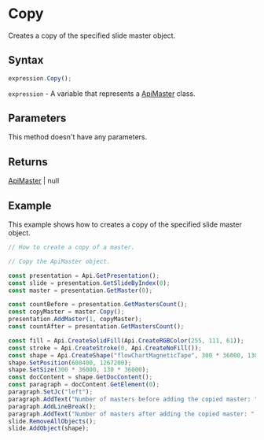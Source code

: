 # Copy

Creates a copy of the specified slide master object.

## Syntax

```javascript
expression.Copy();
```

`expression` - A variable that represents a [ApiMaster](../ApiMaster.md) class.

## Parameters

This method doesn't have any parameters.

## Returns

[ApiMaster](../../ApiMaster/ApiMaster.md) \| null

## Example

This example shows how to creates a copy of the specified slide master object.

```javascript editor-pptx
// How to create a copy of a master.

// Copy the ApiMaster object.

const presentation = Api.GetPresentation();
const slide = presentation.GetSlideByIndex(0);
const master = presentation.GetMaster(0);

const countBefore = presentation.GetMastersCount();
const copyMaster = master.Copy();
presentation.AddMaster(1, copyMaster);
const countAfter = presentation.GetMastersCount();

const fill = Api.CreateSolidFill(Api.CreateRGBColor(255, 111, 61));
const stroke = Api.CreateStroke(0, Api.CreateNoFill());
const shape = Api.CreateShape("flowChartMagneticTape", 300 * 36000, 130 * 36000, fill, stroke);
shape.SetPosition(608400, 1267200);
shape.SetSize(300 * 36000, 130 * 36000);
const docContent = shape.GetDocContent();
const paragraph = docContent.GetElement(0);
paragraph.SetJc("left");
paragraph.AddText("Number of masters before adding the copied master: " + countBefore);
paragraph.AddLineBreak();
paragraph.AddText("Number of masters after adding the copied master: " + countAfter);
slide.RemoveAllObjects();
slide.AddObject(shape);

```
